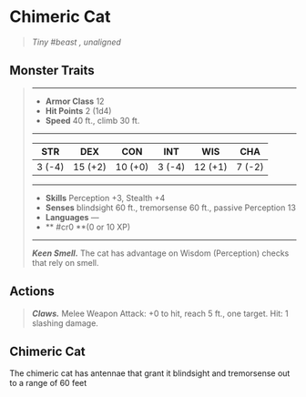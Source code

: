 # Chimeric Cat
>*Tiny #beast , unaligned*
## Monster Traits
>___
>- **Armor Class** 12
>- **Hit Points** 2 (1d4)
>- **Speed** 40 ft., climb 30 ft.
>___
>|STR|DEX|CON|INT|WIS|CHA|
>|:---:|:---:|:---:|:---:|:---:|:---:|
>|3 (-4)|15 (+2)|10 (+0)|3 (-4)|12 (+1)|7 (-2)|
>___
>- **Skills** Perception +3, Stealth +4
>- **Senses** blindsight 60 ft., tremorsense 60 ft., passive Perception 13
>- **Languages** —
>- ** #cr0 **(0 or 10 XP)
>___
>***Keen Smell.*** The cat has advantage on Wisdom (Perception) checks that rely on smell.  
>
## Actions
>***Claws.*** Melee Weapon Attack: +0 to hit, reach 5 ft., one target. Hit: 1 slashing damage.
## Chimeric Cat
The chimeric cat has antennae that grant it blindsight and tremorsense out to a range of 60 feet